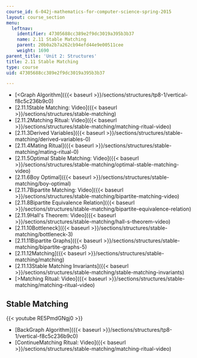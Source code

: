 ```yaml
---
course_id: 6-042j-mathematics-for-computer-science-spring-2015
layout: course_section
menu:
  leftnav:
    identifier: 47305688cc389e2f9dc3019a395b3b37
    name: 2.11 Stable Matching
    parent: 20b0a2b7a262cb94efd44e9e00511cee
    weight: 1690
parent_title: 'Unit 2: Structures'
title: 2.11 Stable Matching
type: course
uid: 47305688cc389e2f9dc3019a395b3b37

---
```


*   [<Graph Algorithm]({{< baseurl >}}/sections/structures/tp8-1/vertical-f8c5c236b9c0)
*   [2.11.1Stable Matching: Video]({{< baseurl >}}/sections/structures/stable-matching)
*   [2.11.2Matching Ritual: Video]({{< baseurl >}}/sections/structures/stable-matching/matching-ritual-video)
*   [2.11.3Derived Variables]({{< baseurl >}}/sections/structures/stable-matching/derived-variables-0)
*   [2.11.4Mating Ritual]({{< baseurl >}}/sections/structures/stable-matching/mating-ritual-0)
*   [2.11.5Optimal Stable Matching: Video]({{< baseurl >}}/sections/structures/stable-matching/optimal-stable-matching-video)
*   [2.11.6Boy Optimal]({{< baseurl >}}/sections/structures/stable-matching/boy-optimal)
*   [2.11.7Bipartite Matching: Video]({{< baseurl >}}/sections/structures/stable-matching/bipartite-matching-video)
*   [2.11.8Bipartite Equivalence Relation]({{< baseurl >}}/sections/structures/stable-matching/bipartite-equivalence-relation)
*   [2.11.9Hall's Theorem: Video]({{< baseurl >}}/sections/structures/stable-matching/hall-s-theorem-video)
*   [2.11.10Bottleneck]({{< baseurl >}}/sections/structures/stable-matching/bottleneck-3)
*   [2.11.11Bipartite Graphs]({{< baseurl >}}/sections/structures/stable-matching/bipartite-graphs-5)
*   [2.11.12Matching]({{< baseurl >}}/sections/structures/stable-matching/matching)
*   [2.11.13Stable Matching Invariants]({{< baseurl >}}/sections/structures/stable-matching/stable-matching-invariants)
*   [\>Matching Ritual: Video]({{< baseurl >}}/sections/structures/stable-matching/matching-ritual-video)

Stable Matching
---------------

{{< youtube RE5PmdGNgj0 >}}

*   [BackGraph Algorithm]({{< baseurl >}}/sections/structures/tp8-1/vertical-f8c5c236b9c0)
*   [ContinueMatching Ritual: Video]({{< baseurl >}}/sections/structures/stable-matching/matching-ritual-video)